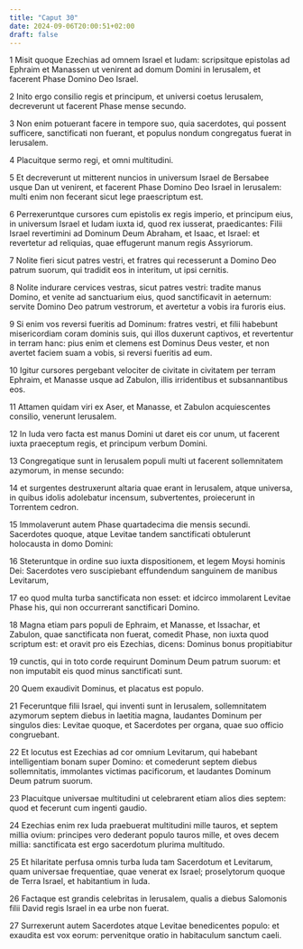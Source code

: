 ```yaml
---
title: "Caput 30"
date: 2024-09-06T20:00:51+02:00
draft: false
---
```



1 Misit quoque Ezechias ad omnem Israel et Iudam: scripsitque epistolas ad Ephraim et Manassen ut venirent ad domum Domini in Ierusalem, et facerent Phase Domino Deo Israel.

2 Inito ergo consilio regis et principum, et universi coetus Ierusalem, decreverunt ut facerent Phase mense secundo.

3 Non enim potuerant facere in tempore suo, quia sacerdotes, qui possent sufficere, sanctificati non fuerant, et populus nondum congregatus fuerat in Ierusalem.

4 Placuitque sermo regi, et omni multitudini.

5 Et decreverunt ut mitterent nuncios in universum Israel de Bersabee usque Dan ut venirent, et facerent Phase Domino Deo Israel in Ierusalem: multi enim non fecerant sicut lege praescriptum est.

6 Perrexeruntque cursores cum epistolis ex regis imperio, et principum eius, in universum Israel et Iudam iuxta id, quod rex iusserat, praedicantes: Filii Israel revertimini ad Dominum Deum Abraham, et Isaac, et Israel: et revertetur ad reliquias, quae effugerunt manum regis Assyriorum.

7 Nolite fieri sicut patres vestri, et fratres qui recesserunt a Domino Deo patrum suorum, qui tradidit eos in interitum, ut ipsi cernitis.

8 Nolite indurare cervices vestras, sicut patres vestri: tradite manus Domino, et venite ad sanctuarium eius, quod sanctificavit in aeternum: servite Domino Deo patrum vestrorum, et avertetur a vobis ira furoris eius.

9 Si enim vos reversi fueritis ad Dominum: fratres vestri, et filii habebunt misericordiam coram dominis suis, qui illos duxerunt captivos, et revertentur in terram hanc: pius enim et clemens est Dominus Deus vester, et non avertet faciem suam a vobis, si reversi fueritis ad eum.

10 Igitur cursores pergebant velociter de civitate in civitatem per terram Ephraim, et Manasse usque ad Zabulon, illis irridentibus et subsannantibus eos.

11 Attamen quidam viri ex Aser, et Manasse, et Zabulon acquiescentes consilio, venerunt Ierusalem.

12 In Iuda vero facta est manus Domini ut daret eis cor unum, ut facerent iuxta praeceptum regis, et principum verbum Domini.

13 Congregatique sunt in Ierusalem populi multi ut facerent sollemnitatem azymorum, in mense secundo:

14 et surgentes destruxerunt altaria quae erant in Ierusalem, atque universa, in quibus idolis adolebatur incensum, subvertentes, proiecerunt in Torrentem cedron.

15 Immolaverunt autem Phase quartadecima die mensis secundi. Sacerdotes quoque, atque Levitae tandem sanctificati obtulerunt holocausta in domo Domini:

16 Steteruntque in ordine suo iuxta dispositionem, et legem Moysi hominis Dei: Sacerdotes vero suscipiebant effundendum sanguinem de manibus Levitarum,

17 eo quod multa turba sanctificata non esset: et idcirco immolarent Levitae Phase his, qui non occurrerant sanctificari Domino.

18 Magna etiam pars populi de Ephraim, et Manasse, et Issachar, et Zabulon, quae sanctificata non fuerat, comedit Phase, non iuxta quod scriptum est: et oravit pro eis Ezechias, dicens: Dominus bonus propitiabitur

19 cunctis, qui in toto corde requirunt Dominum Deum patrum suorum: et non imputabit eis quod minus sanctificati sunt.

20 Quem exaudivit Dominus, et placatus est populo.

21 Feceruntque filii Israel, qui inventi sunt in Ierusalem, sollemnitatem azymorum septem diebus in laetitia magna, laudantes Dominum per singulos dies: Levitae quoque, et Sacerdotes per organa, quae suo officio congruebant.

22 Et locutus est Ezechias ad cor omnium Levitarum, qui habebant intelligentiam bonam super Domino: et comederunt septem diebus sollemnitatis, immolantes victimas pacificorum, et laudantes Dominum Deum patrum suorum.

23 Placuitque universae multitudini ut celebrarent etiam alios dies septem: quod et fecerunt cum ingenti gaudio.

24 Ezechias enim rex Iuda praebuerat multitudini mille tauros, et septem millia ovium: principes vero dederant populo tauros mille, et oves decem millia: sanctificata est ergo sacerdotum plurima multitudo.

25 Et hilaritate perfusa omnis turba Iuda tam Sacerdotum et Levitarum, quam universae frequentiae, quae venerat ex Israel; proselytorum quoque de Terra Israel, et habitantium in Iuda.

26 Factaque est grandis celebritas in Ierusalem, qualis a diebus Salomonis filii David regis Israel in ea urbe non fuerat.

27 Surrexerunt autem Sacerdotes atque Levitae benedicentes populo: et exaudita est vox eorum: pervenitque oratio in habitaculum sanctum caeli.

